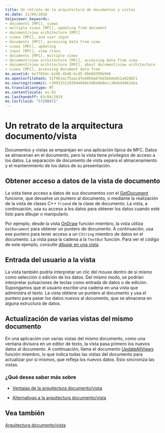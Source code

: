 ```yaml
---
title: Un retrato de la arquitectura de documentos y vistas
ms.date: 11/04/2016
helpviewer_keywords:
- documents [MFC], views
- multiple views [MFC], updating from document
- document/view architecture [MFC]
- views [MFC], and user input
- documents [MFC], accessing data from view
- views [MFC], updating
- input [MFC], view class
- documents [MFC], multiple views
- document/view architecture [MFC], accessing data from view
- document/view architecture [MFC], about document/view architecture
- views [MFC], accessing document data from
ms.assetid: 4e7f65dc-b166-45d8-bcd5-9bb0d399b946
ms.openlocfilehash: 51f963acf5aacdfe4050a076d3bb0e651a92d021
ms.sourcegitcommit: c3093251193944840e3d0a068ecc30e6449624ba
ms.translationtype: MT
ms.contentlocale: es-ES
ms.lasthandoff: 03/04/2019
ms.locfileid: "57298872"
---
```

# <a name="a-portrait-of-the-documentview-architecture"></a>Un retrato de la arquitectura documento/vista

Documentos y vistas se emparejan en una aplicación típica de MFC. Datos se almacenan en el documento, pero la vista tiene privilegios de acceso a los datos. La separación de documento de vista separa el almacenamiento y el mantenimiento de los datos de su presentación.

## <a name="gaining-access-to-document-data-from-the-view"></a>Obtener acceso a datos de la vista de documento

La vista tiene acceso a datos de sus documentos con el [GetDocument](../mfc/reference/cview-class.md#getdocument) funcione, que devuelve un puntero al documento, o mediante la realización de la vista de clases C++ `friend` de la clase de documento. La vista, a continuación, usa su acceso a los datos para obtener los datos cuando esté listo para dibujar o manipularlo.

Por ejemplo, desde la vista [OnDraw](../mfc/reference/cview-class.md#ondraw) función miembro, la vista utiliza `GetDocument` para obtener un puntero de documento. A continuación, usa ese puntero para tener acceso a un `CString` miembro de datos en el documento. La vista pasa la cadena a la `TextOut` función. Para ver el código de este ejemplo, consulte [dibujar en una vista](../mfc/drawing-in-a-view.md).

## <a name="user-input-to-the-view"></a>Entrada del usuario a la vista

La vista también podría interpretar un clic del mouse dentro de sí mismo como selección o edición de los datos. Del mismo modo, se podrían interpretar pulsaciones de teclas como entrada de datos o de edición. Supongamos que el usuario escribe una cadena en una vista que administra el texto. La vista obtiene un puntero al documento y usa el puntero para pasar los datos nuevos al documento, que se almacena en alguna estructura de datos.

## <a name="updating-multiple-views-of-the-same-document"></a>Actualización de varias vistas del mismo documento

En una aplicación con varias vistas del mismo documento, como una ventana divisora en un editor de texto, la vista pasa primero los nuevos datos al documento. A continuación, llama el documento [UpdateAllViews](../mfc/reference/cdocument-class.md#updateallviews) función miembro, lo que indica todas las vistas del documento para actualizar por sí mismos, que refleja los nuevos datos. Esto sincroniza las vistas.

### <a name="what-do-you-want-to-know-more-about"></a>¿Qué desea saber más sobre

- [Ventajas de la arquitectura documento/vista](../mfc/advantages-of-the-document-view-architecture.md)

- [Alternativas a la arquitectura documento/vista](../mfc/alternatives-to-the-document-view-architecture.md)

## <a name="see-also"></a>Vea también

[Arquitectura documento/vista](../mfc/document-view-architecture.md)
